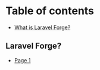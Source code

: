 # Table of contents

* [What is Laravel Forge?](README.md)

## Laravel Forge?

* [Page 1](laravel-forge/page-1.md)
